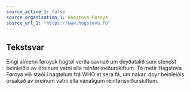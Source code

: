 ```yaml
---
source_active_1: false
source_organisation_1: Hagstova Føroya
source_url_1: "https://www.hagstova.fo"
---
```

## Tekstsvar  
Eingi almenn føroysk hagtøl verða savnað um deyðatalið sum stendst beinleiðis av óreinum vatni ella reinførisviðurskiftum. Tó metir Hagstova Føroya við støði í hagtølum frá WHO at sera fá, um nakar, doyr beinleiðis orsakað av óreinum vatni ella vánaligum reinførisviðurskiftum.
